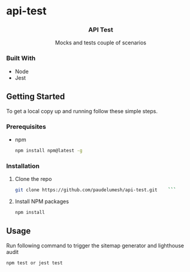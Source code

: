 # api-test

<p align="center">
  <h3 align="center">API Test</h3>

  <p align="center">
    Mocks and tests couple of scenarios
    <br />
  </p>
</p>

### Built With

* Node
* Jest



<!-- GETTING STARTED -->
## Getting Started

To get a local copy up and running follow these simple steps.

### Prerequisites
* npm
  ```sh
  npm install npm@latest -g
  ```

### Installation

1. Clone the repo
   ```sh
   git clone https://github.com/paudelumesh/api-test.git    ```
   ```
2. Install NPM packages
   ```sh
   npm install
   ```

<!-- USAGE EXAMPLES -->
## Usage
Run following command to trigger the sitemap generator and lighthouse audit
   ```sh
   npm test or jest test
   ```